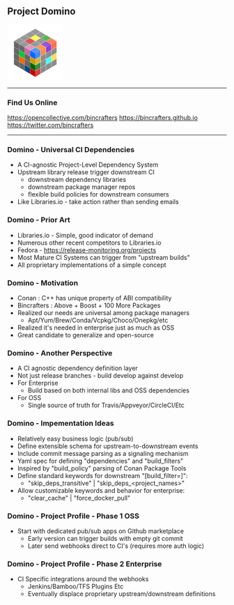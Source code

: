 ## Project Domino

![Image](./assets/BcCube128.png)

---
### Find Us Online

https://opencollective.com/bincrafters
https://bincrafters.github.io
https://twitter.com/bincrafters

---
### Domino - Universal CI Dependencies
* A CI-agnostic Project-Level Dependency System
* Upstream library release trigger downstream CI 
	* downstream dependency libraries
	* downstream package manager repos
	* flexible build policies for downstream consumers 
* Like Libraries.io - take action rather than sending emails

### Domino - Prior Art
* Libraries.io - Simple, good indicator of demand
* Numerous other recent competitors to Libraries.io
* Fedora - https://release-monitoring.org/projects
* Most Mature CI Systems can trigger from "upstream builds"
* All proprietary implementations of a simple concept

### Domino - Motivation
* Conan : C++ has unique property of ABI compatibility 
* Bincrafters : Above + Boost + 100 More Packages
* Realized our needs are universal among package managers
	* Apt/Yum/Brew/Conda/Vcpkg/Choco/Onepkg/etc
* Realized it's needed in enterprise just as much as OSS
* Great candidate to generalize and open-source

### Domino - Another Perspective
* A CI agnostic dependency definition layer
* Not just release branches - build develop against develop
* For Enterprise
	* Build based on both internal libs and OSS dependencies
* For OSS
	* Single source of truth for Travis/Appveyor/CircleCI/Etc

### Domino - Impementation Ideas
* Relatively easy business logic (pub/sub)
* Define extensible schema for upstream-to-downstream events
* Include commit message parsing as a signaling mechanism 
* Yaml spec for defining "dependencies" and "build_filters"
* Inspired by "build_policy" parsing of Conan Package Tools
* Define standard keywords for downstream "[build_filter=]":
	* "skip_deps_transitive" | "skip_deps_<project_names>"
* Allow customizable keywords and behavior for enterprise:
	* "clear_cache" | "force_docker_pull"

### Domino - Project Profile - Phase 1 OSS
* Start with dedicated pub/sub apps on Github marketplace 
	* Early version can trigger builds with empty git commit
	* Later send webhooks direct to CI's (requires more auth logic)
	
### Domino - Project Profile - Phase 2 Enterprise
* CI Specific integrations around the webhooks
	* Jenkins/Bamboo/TFS Plugins Etc
	* Eventually displace proprietary upstream/downstream definitions

